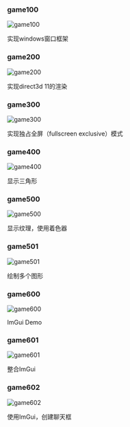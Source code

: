 ### game100 

![game100](./doc/captures/game100.png)

实现windows窗口框架


### game200

![game200](./doc/captures/game200.png)

实现direct3d 11的渲染


### game300

![game300](./doc/captures/game300.png)

实现独占全屏（fullscreen exclusive）模式


### game400

![game400](./doc/captures/game400.png)

显示三角形


### game500

![game500](./doc/captures/game500.png)

显示纹理，使用着色器


### game501

![game501](./doc/captures/game501.png)

绘制多个图形


### game600

![game600](./doc/captures/game600.png)

ImGui Demo

### game601

![game601](./doc/captures/game601.png)

整合ImGui

### game602

![game602](./doc/captures/game602.png)

使用ImGui，创建聊天框
